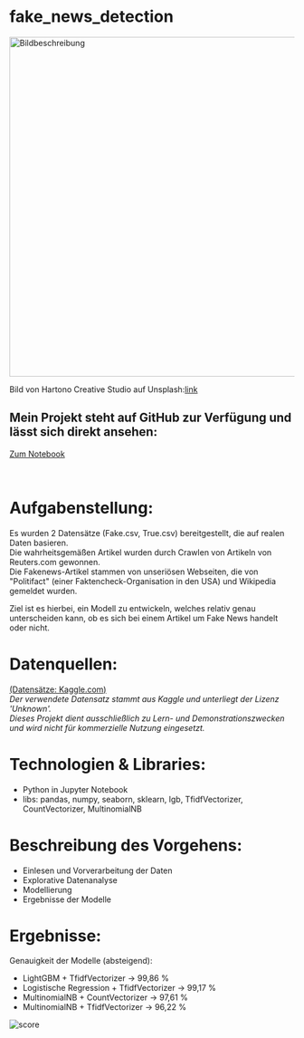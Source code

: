 # fake_news_detection
<img src="https://github.com/user-attachments/assets/7e604587-edfb-44d5-a541-d9d1187704d6" alt="Bildbeschreibung" width="600"/>

Bild von Hartono Creative Studio auf Unsplash:[link](https://unsplash.com/de/fotos/ein-fake-news-megaphon-mit-dem-wort-fake-news-HQhgbdwHmSM)

## Mein Projekt steht auf GitHub zur Verfügung und lässt sich direkt ansehen: 
[Zum Notebook](https://colab.research.google.com/github/heckmann-a/fake_news_detection/blob/main/Fake_News_Detection.ipynb)

&nbsp;

# Aufgabenstellung:
Es wurden 2 Datensätze (Fake.csv, True.csv) bereitgestellt, die auf realen Daten basieren.\
Die wahrheitsgemäßen Artikel wurden durch Crawlen von Artikeln von Reuters.com gewonnen.\
Die Fakenews-Artikel stammen von unseriösen Webseiten, die von "Politifact" (einer Faktencheck-Organisation in den USA) und Wikipedia gemeldet wurden.

Ziel ist es hierbei, ein Modell zu entwickeln, welches relativ genau unterscheiden kann, ob es sich bei einem Artikel um Fake News handelt oder nicht.

# Datenquellen:
[(Datensätze: Kaggle.com)](https://www.kaggle.com/datasets/emineyetm/fake-news-detection-datasets/data)\
*Der verwendete Datensatz stammt aus Kaggle und unterliegt der Lizenz 'Unknown'.\
Dieses Projekt dient ausschließlich zu Lern- und Demonstrationszwecken und wird nicht für kommerzielle Nutzung eingesetzt.*

# Technologien & Libraries:
* Python in Jupyter Notebook
* libs: pandas, numpy, seaborn, sklearn, lgb, TfidfVectorizer, CountVectorizer, MultinomialNB

# Beschreibung des Vorgehens:
* Einlesen und Vorverarbeitung der Daten
* Explorative Datenanalyse
* Modellierung
* Ergebnisse der Modelle

# Ergebnisse:
Genauigkeit der Modelle (absteigend):

- LightGBM + TfidfVectorizer -> 99,86 %
- Logistische Regression + TfidfVectorizer -> 99,17 %
- MultinomialNB + CountVectorizer -> 97,61 %
- MultinomialNB + TfidfVectorizer -> 96,22 %

![score](https://github.com/user-attachments/assets/abca233f-37dd-418b-854e-064f9dee9cf0)

